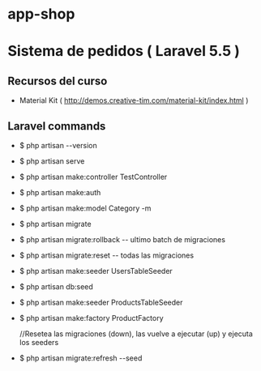 
# app-shop
# Sistema de pedidos ( Laravel 5.5 ) 

## Recursos del curso 
 - Material Kit ( http://demos.creative-tim.com/material-kit/index.html )

## Laravel commands
 - $ php artisan --version
 - $ php artisan serve
 - $ php artisan make:controller TestController
 - $ php artisan make:auth
 - $ php artisan make:model Category -m
 - $ php artisan migrate
 - $ php artisan migrate:rollback  -- ultimo batch de migraciones
 - $ php artisan migrate:reset     -- todas las migraciones
 - $ php artisan make:seeder UsersTableSeeder
 - $ php artisan db:seed
 - $ php artisan make:seeder ProductsTableSeeder
 - $ php artisan make:factory ProductFactory

   //Resetea las migraciones (down), las vuelve a ejecutar (up) y ejecuta los seeders
 - $ php artisan migrate:refresh --seed  